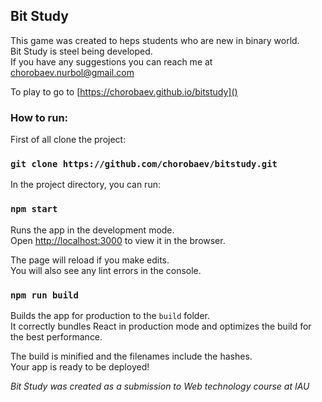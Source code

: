 ## Bit Study

This game was created to heps students who are new in binary world.
<br />Bit Study is steel being developed.
<br />If you have any suggestions you can reach me at
<a href="https://gmail.com"> chorobaev.nurbol@gmail.com</a></p>

To play to go to [https://chorobaev.github.io/bitstudy]()

### How to run:

First of all clone the project:
### `git clone https://github.com/chorobaev/bitstudy.git`

In the project directory, you can run:

### `npm start`

Runs the app in the development mode.<br />
Open [http://localhost:3000](http://localhost:3000) to view it in the browser.

The page will reload if you make edits.<br />
You will also see any lint errors in the console.

### `npm run build`

Builds the app for production to the `build` folder.<br />
It correctly bundles React in production mode and optimizes the build for the best performance.

The build is minified and the filenames include the hashes.<br />
Your app is ready to be deployed!

*Bit Study was created as a submission to Web technology course at IAU*
